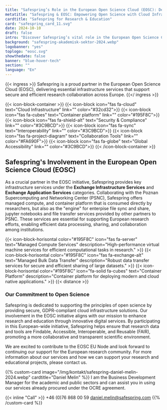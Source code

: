 ```yaml
---
title: "Safespring’s Role in the European Open Science Cloud (EOSC): Delivering Key Infrastructure Services"
metatitle: "Safespring & EOSC: Empowering Open Science with Cloud Infrastructure Solutions"
cardtitle: "Safespring for Research & Education"
card: "safespring_card_11.svg"
date: 2024-10-10
draft: false
intro: "Discover Safespring’s vital role in the European Open Science Cloud (EOSC) initiative, providing managed compute, containers, data transfer, and file synchronization services to support open science and research collaboration across Europe."
background: "safespring-akademisk-sektor-2024.webp"
logobanner: "yes"
toplogo: "eosc.svg"
showthedate: false
banner: "blue-hover-tech"
section: ""
language: "En"
---
```


{{< ingress >}}
Safespring is a proud partner in the European Open Science Cloud (EOSC), delivering essential infrastructure services that support secure and efficient research collaboration across Europe.
{{</ ingress >}}

{{< icon-block-container >}}
    {{< icon-block icon="fas fa-cloud" text="Cloud Infrastructure" link="" color="#32cd32">}}
    {{< icon-block icon="fas fa-cubes" text="Container platform" link="" color="#195F8C">}}
    {{< icon-block icon="fas fa-shield-alt" text="Security & Compliance" link="" color="#3C9BCD">}}
    {{< icon-block icon="fas fa-sync" text="Interoperability" link="" color="#3C9BCD">}}
    {{< icon-block icon="fas fa-project-diagram" text="Collaboration Tools" link="" color="#FA690F">}}
    {{< icon-block icon="fas fa-globe" text="Global Accessibility" link="" color="#3C9BCD">}}
{{< /icon-block-container >}}

## Safespring's Involvement in the European Open Science Cloud (EOSC)

As a crucial partner in the EOSC initiative, Safespring provides key infrastructure services under the **Exchange Infrastructure Services** and **Exchange Application Services** categories. Collaborating with the Poznan Supercomputing and Networking Center (PSNC), Safespring offers managed compute, and container platform that is consumed directly by researchers, but also as the "engine" for enterpise file sync and share, jupyter notebooks and file transfer services provided by other partners to PSNC. These services are essential for supporting European research efforts, enabling efficient data processing, sharing, and collaboration among institutions.

{{< icon-block-horisontal color="#195F8C" icon="fas fa-server" text="Managed Compute Services" description="High-performance virtual machine services for efficient computational tasks in research." >}}
{{< icon-block-horisontal color="#195F8C" icon="fas fa-exchange-alt" text="Managed Bulk Data Transfer" description="Robust data transfer services for secure and efficient sharing of large datasets." >}}
{{< icon-block-horisontal color="#195F8C" icon="fa-solid fa-cubes" text="Container Platform" description="Container platform for deploying modern and cloud native applications." >}}
{{< distance >}}

### Our Commitment to Open Science

Safespring is dedicated to supporting the principles of open science by providing secure, GDPR-compliant cloud infrastructure solutions. Our involvement in the EOSC initiative aligns with our mission to enhance research and education through innovative digital services. By participating in this European-wide initiative, Safespring helps ensure that research data and tools are Findable, Accessible, Interoperable, and Reusable (FAIR), promoting a more collaborative and transparent scientific environment.

We are excited to contribute to the EOSC EU Node and look forward to continuing our support for the European research community. For more information about our services and how we can support your research and educational projects, please contact us.

{{% custom-card image="/img/kontakt/safespring-daniel-melin-2024.webp" cardtitle="Daniel Melin" %}}
I am the Business Development Manager for the academic and public sectors and can assist you in using our services already procured under the OCRE agreement.

{{< inline "Call" >}} +46 (0)76 868 00 59 
[daniel.melin@safespring.com](mailto:daniel.melin@safespring.com)
{{% /custom-card %}}